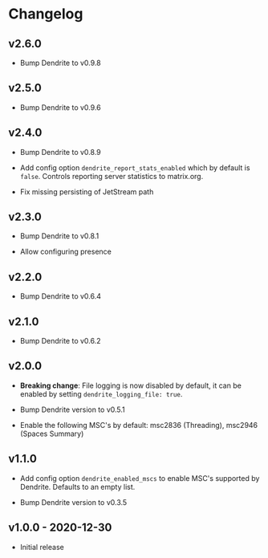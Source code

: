 # Changelog

## v2.6.0

* Bump Dendrite to v0.9.8

## v2.5.0

* Bump Dendrite to v0.9.6

## v2.4.0

* Bump Dendrite to v0.8.9

* Add config option `dendrite_report_stats_enabled` which by default is `false`. Controls
  reporting server statistics to matrix.org.

* Fix missing persisting of JetStream path

## v2.3.0

* Bump Dendrite to v0.8.1

* Allow configuring presence

## v2.2.0

* Bump Dendrite to v0.6.4

## v2.1.0

* Bump Dendrite to v0.6.2

## v2.0.0

* **Breaking change**: File logging is now disabled by default, it can be enabled by setting
  `dendrite_logging_file: true`.

* Bump Dendrite version to v0.5.1

* Enable the following MSC's by default: msc2836 (Threading), msc2946 (Spaces Summary)

## v1.1.0

* Add config option `dendrite_enabled_mscs` to enable MSC's supported by Dendrite. Defaults to an empty list.

* Bump Dendrite version to v0.3.5

## v1.0.0 - 2020-12-30

* Initial release
